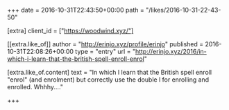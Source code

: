 +++
date = 2016-10-31T22:43:50+00:00
path = "/likes/2016-10-31-22-43-50"

[extra]
client_id = ["https://woodwind.xyz/"]

[[extra.like_of]]
author = "http://erinjo.xyz/profile/erinjo"
published = 2016-10-31T22:08:26+00:00
type = "entry"
url = "http://erinjo.xyz/2016/in-which-i-learn-that-the-british-spell-enroll-enrol"

[extra.like_of.content]
text = "In which I learn that the British spell enroll \"enrol\" (and enrolment) but correctly use the double l for enrolling and enrolled. Whhhy...."

+++

